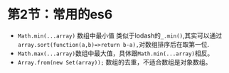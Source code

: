 # 第2节：常用的es6

- `Math.min(...array)` 数组中最小值 类似于lodash的`_.min()`,其实可以通过`array.sort(function(a,b)=>return b-a),`对数组排序后在取第一位.
- `Math.max(...array)`数组中最大值，具体跟`Math.min(...array)`相反。
- `Array.from(new Set(array));` 数组的去重，不适合数组是对象数组。

